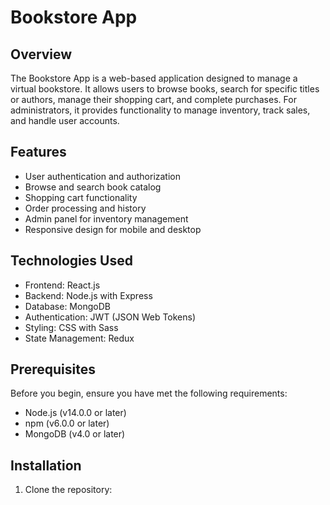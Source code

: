 # Bookstore App

## Overview

The Bookstore App is a web-based application designed to manage a virtual bookstore. It allows users to browse books, search for specific titles or authors, manage their shopping cart, and complete purchases. For administrators, it provides functionality to manage inventory, track sales, and handle user accounts.

## Features

- User authentication and authorization
- Browse and search book catalog
- Shopping cart functionality
- Order processing and history
- Admin panel for inventory management
- Responsive design for mobile and desktop

## Technologies Used

- Frontend: React.js
- Backend: Node.js with Express
- Database: MongoDB
- Authentication: JWT (JSON Web Tokens)
- Styling: CSS with Sass
- State Management: Redux

## Prerequisites

Before you begin, ensure you have met the following requirements:

- Node.js (v14.0.0 or later)
- npm (v6.0.0 or later)
- MongoDB (v4.0 or later)

## Installation

1. Clone the repository:
